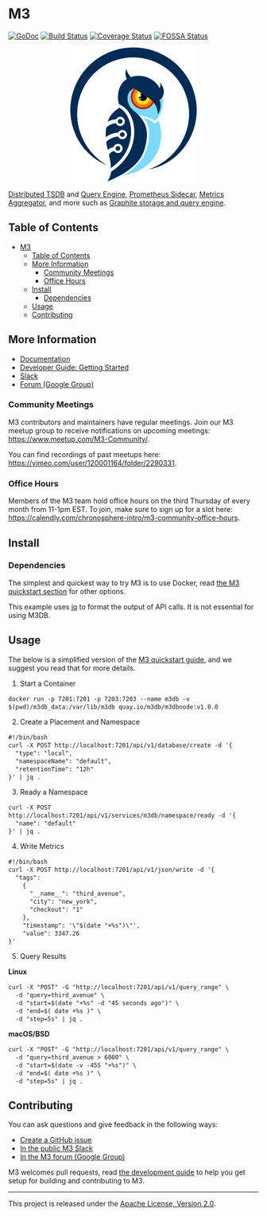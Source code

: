 # M3

[![GoDoc][doc-img]][doc] [![Build Status][ci-img]][ci] [![Coverage Status][cov-img]][cov] [![FOSSA Status][fossa-img]][fossa]

<p align="center"><img src="site/static/images/logo-square.png" alt="M3 Logo" width="256" height="270"></p>

[Distributed TSDB](https://m3db.io/docs/m3db/) and [Query Engine](https://m3db.io/docs/how_to/query/), [Prometheus Sidecar](https://m3db.io/docs/integrations/prometheus/), [Metrics Aggregator](https://m3db.io/docs/overview/components/#m3-aggregator), and more such as [Graphite storage and query engine](https://m3db.io/docs/integrations/graphite/).

## Table of Contents

- [M3](#m3)
  - [Table of Contents](#table-of-contents)
  - [More Information](#more-information)
    - [Community Meetings](#community-meetings)
    - [Office Hours](#office-hours)
  - [Install](#install)
    - [Dependencies](#dependencies)
  - [Usage](#usage)
  - [Contributing](#contributing)

## More Information

-   [Documentation](https://m3db.io/docs)
-   [Developer Guide: Getting Started](https://github.com/m3db/m3/blob/master/DEVELOPMENT.md)
-   [Slack](http://bit.ly/m3slack)
-   [Forum (Google Group)](https://groups.google.com/forum/#!forum/m3db)

### Community Meetings

M3 contributors and maintainers have regular meetings. Join our M3 meetup group to receive notifications on upcoming meetings: 
<https://www.meetup.com/M3-Community/>.

You can find recordings of past meetups here: <https://vimeo.com/user/120001164/folder/2290331>.

### Office Hours

Members of the M3 team hold office hours on the third Thursday of every month from 11-1pm EST. To join, make sure to sign up for a slot here: <https://calendly.com/chronosphere-intro/m3-community-office-hours>.

## Install

### Dependencies

The simplest and quickest way to try M3 is to use Docker, read [the M3 quickstart section](https://m3db.io/docs/quickstart) for other options.

This example uses [jq](https://stedolan.github.io/jq/) to format the output of API calls. It is not essential for using M3DB.

## Usage

The below is a simplified version of the [M3 quickstart guide](https://m3db.io/docs/quickstart/docker/), and we suggest you read that for more details.

1.  Start a Container

```shell
docker run -p 7201:7201 -p 7203:7203 --name m3db -v $(pwd)/m3db_data:/var/lib/m3db quay.io/m3db/m3dbnode:v1.0.0
```

2.  Create a Placement and Namespace

```shell
#!/bin/bash
curl -X POST http://localhost:7201/api/v1/database/create -d '{
  "type": "local",
  "namespaceName": "default",
  "retentionTime": "12h"
}' | jq .
```

3.  Ready a Namespace

```shell
curl -X POST http://localhost:7201/api/v1/services/m3db/namespace/ready -d '{
  "name": "default"
}' | jq .
```

4.  Write Metrics

```shell
#!/bin/bash
curl -X POST http://localhost:7201/api/v1/json/write -d '{
  "tags": 
    {
      "__name__": "third_avenue",
      "city": "new_york",
      "checkout": "1"
    },
    "timestamp": '\"$(date "+%s")\"',
    "value": 3347.26
}'
```

5.  Query Results

**Linux**

```shell
curl -X "POST" -G "http://localhost:7201/api/v1/query_range" \
  -d "query=third_avenue" \
  -d "start=$(date "+%s" -d "45 seconds ago")" \
  -d "end=$( date +%s )" \
  -d "step=5s" | jq .  
```

**macOS/BSD**

```shell
curl -X "POST" -G "http://localhost:7201/api/v1/query_range" \
  -d "query=third_avenue > 6000" \
  -d "start=$(date -v -45S "+%s")" \
  -d "end=$( date +%s )" \
  -d "step=5s" | jq .
```

## Contributing

You can ask questions and give feedback in the following ways:

-   [Create a GitHub issue](https://github.com/m3db/m3/issues)
-   [In the public M3 Slack](http://bit.ly/m3slack)
-   [In the M3 forum (Google Group)](https://groups.google.com/forum/#!forum/m3db)

M3 welcomes pull requests, read [the development guide](DEVELOPMENT.md) to help you get setup for building and contributing to M3.

<hr>

This project is released under the [Apache License, Version 2.0](LICENSE).

[doc-img]: https://godoc.org/github.com/m3db/m3?status.svg

[doc]: https://godoc.org/github.com/m3db/m3

[ci-img]: https://badge.buildkite.com/5509d9360bfea7f99ac3a07fd029feb1aafa5cff9ed5ab667b.svg?branch=master

[ci]: https://buildkite.com/uberopensource/m3-monorepo-ci

[cov-img]: https://codecov.io/gh/m3db/m3/branch/master/graph/badge.svg

[cov]: https://codecov.io/gh/m3db/m3

[fossa-img]: https://app.fossa.io/api/projects/custom%2B4529%2Fgithub.com%2Fm3db%2Fm3.svg?type=shield

[fossa]: https://app.fossa.io/projects/custom%2B4529%2Fgithub.com%2Fm3db%2Fm3?ref=badge_shield

